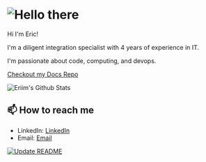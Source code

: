 # ![Hello there](hellothere.gif) 

Hi I'm Eric!

I'm a diligent integration specialist with 4 years of experience in IT.

I'm passionate about code, computing, and devops. 

[Checkout my Docs Repo](https://docs.eriim.dev/)

![Eriim's Github Stats](https://github-readme-stats.vercel.app/api?username=erictossell&show_icons=true&theme=transparent)

## 📫 How to reach me 

- LinkedIn: [LinkedIn](https://linkedin.com/in/eric-tossell)
- Email: [Email](mailto:eric@tossell.ca)

[![Update README](https://github.com/erictossell/erictossell/actions/workflows/readme.yml/badge.svg)](https://github.com/erictossell/erictossell/actions/workflows/readme.yml)
